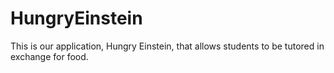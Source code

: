 # HungryEinstein
This is our application, Hungry Einstein, that allows students to be tutored in exchange for food.
